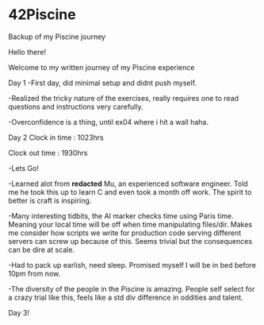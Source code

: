 # 42Piscine
Backup of my Piscine journey

Hello there!

Welcome to my written journey of my Piscine experience

Day 1
-First day, did minimal setup and didnt push myself.

-Realized the tricky nature of the exercises, really requires one to read questions and instructions very carefully.

-Overconfidence is a thing, until ex04 where i hit a wall haha.


Day 2
Clock in time : 1023hrs

Clock out time : 1930hrs

-Lets Go!

-Learned alot from **redacted** Mu, an experienced software engineer. Told me he took this up to learn C and even took a month off work. The spirit to better is craft is inspiring.

-Many interesting tidbits, the AI marker checks time using Paris time. Meaning your local time will be off when time manipulating files/dir. Makes me consider how scripts we write for production code serving different servers can screw up because of this. Seems trivial but the consequences can be dire at scale.

-Had to pack up earlish, need sleep. Promised myself I will be in bed before 10pm from now.

-The diversity of the people in the Piscine is amazing. People self select for a crazy trial like this, feels like a std div difference in oddities and talent.

Day 3!